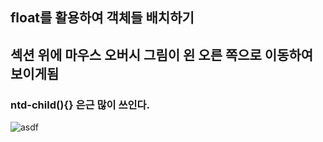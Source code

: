 ## float를 활용하여 객체들 배치하기
## 섹션 위에 마우스 오버시 그림이 왼 오른 쪽으로 이동하여 보이게됨
### ntd-child(){} 은근 많이 쓰인다.
![asdf](https://github.com/leerowa/in_raka/assets/131571217/6791db15-579d-4d87-b649-51cb44108589)
